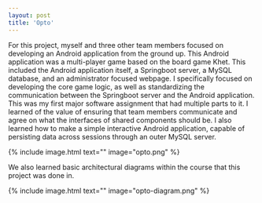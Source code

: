 ```yaml
---
layout: post
title: 'Opto'
---
```

For this project, myself and three other team members focused on developing an Android application from the ground up.
This Android application was a multi-player game based on the board game Khet. This included the Android application 
itself, a Springboot server, a MySQL database, and an administrator focused webpage. I specifically focused on 
developing the core game logic, as well as standardizing the communication between the Springboot server and the Android
application. This was my first major software assignment that had multiple parts to it. I learned of the value of 
ensuring that team members communicate and agree on what the interfaces of shared components should be. I also learned
how to make a simple interactive Android application, capable of persisting data across sessions through an outer MySQL 
server.

{% include image.html text="" image="opto.png" %}

We also learned basic architectural diagrams within the course that this project was done in.

{% include image.html text="" image="opto-diagram.png" %}
